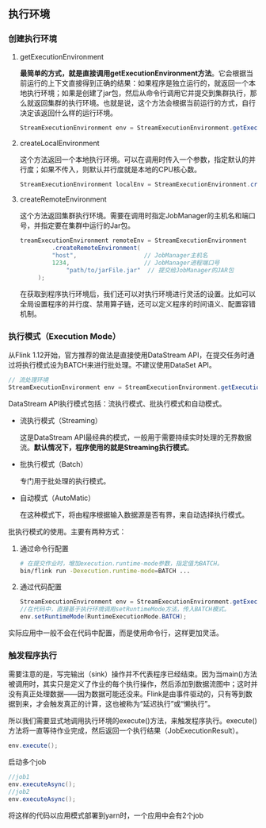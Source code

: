 ## 执行环境

### 创建执行环境

1. getExecutionEnvironment

   **最简单的方式，就是直接调用getExecutionEnvironment方法**。它会根据当前运行的上下文直接得到正确的结果：如果程序是独立运行的，就返回一个本地执行环境；如果是创建了jar包，然后从命令行调用它并提交到集群执行，那么就返回集群的执行环境。也就是说，这个方法会根据当前运行的方式，自行决定该返回什么样的运行环境。

   ```java
   StreamExecutionEnvironment env = StreamExecutionEnvironment.getExecutionEnvironment();
   ```

2. createLocalEnvironment

   这个方法返回一个本地执行环境。可以在调用时传入一个参数，指定默认的并行度；如果不传入，则默认并行度就是本地的CPU核心数。

   ```java
   StreamExecutionEnvironment localEnv = StreamExecutionEnvironment.createLocalEnvironment();
   ```

3. createRemoteEnvironment

   这个方法返回集群执行环境。需要在调用时指定JobManager的主机名和端口号，并指定要在集群中运行的Jar包。

   ```java
   treamExecutionEnvironment remoteEnv = StreamExecutionEnvironment
     		.createRemoteEnvironment(
       		"host",                   // JobManager主机名
       		1234,                     // JobManager进程端口号
      			"path/to/jarFile.jar"  // 提交给JobManager的JAR包
   		); 
   ```

   在获取到程序执行环境后，我们还可以对执行环境进行灵活的设置。比如可以全局设置程序的并行度、禁用算子链，还可以定义程序的时间语义、配置容错机制。

### 执行模式（Execution Mode）

从Flink 1.12开始，官方推荐的做法是直接使用DataStream API，在提交任务时通过将执行模式设为BATCH来进行批处理。不建议使用DataSet API。

```java
// 流处理环境
StreamExecutionEnvironment env = StreamExecutionEnvironment.getExecutionEnvironment();
```

DataStream API执行模式包括：流执行模式、批执行模式和自动模式。

* 流执行模式（Streaming）

  这是DataStream API最经典的模式，一般用于需要持续实时处理的无界数据流。**默认情况下，程序使用的就是Streaming执行模式**。

* 批执行模式（Batch）

  专门用于批处理的执行模式。

* 自动模式（AutoMatic）

  在这种模式下，将由程序根据输入数据源是否有界，来自动选择执行模式。

批执行模式的使用。主要有两种方式：

1. 通过命令行配置

   ```sh
   # 在提交作业时，增加execution.runtime-mode参数，指定值为BATCH。
   bin/flink run -Dexecution.runtime-mode=BATCH ...
   ```

2. 通过代码配置

   ```java
   StreamExecutionEnvironment env = StreamExecutionEnvironment.getExecutionEnvironment();
   //在代码中，直接基于执行环境调用setRuntimeMode方法，传入BATCH模式。
   env.setRuntimeMode(RuntimeExecutionMode.BATCH);
   ```

实际应用中一般不会在代码中配置，而是使用命令行，这样更加灵活。

### 触发程序执行

需要注意的是，写完输出（sink）操作并不代表程序已经结束。因为当main()方法被调用时，其实只是定义了作业的每个执行操作，然后添加到数据流图中；这时并没有真正处理数据——因为数据可能还没来。Flink是由事件驱动的，只有等到数据到来，才会触发真正的计算，这也被称为“延迟执行”或“懒执行”。

所以我们需要显式地调用执行环境的execute()方法，来触发程序执行。execute()方法将一直等待作业完成，然后返回一个执行结果（JobExecutionResult）。

```java
env.execute();
```

启动多个job

```java
//job1
env.executeAsync();
//job2
env.executeAsync();
```

将这样的代码以应用模式部署到yarn时，一个应用中会有2个job

